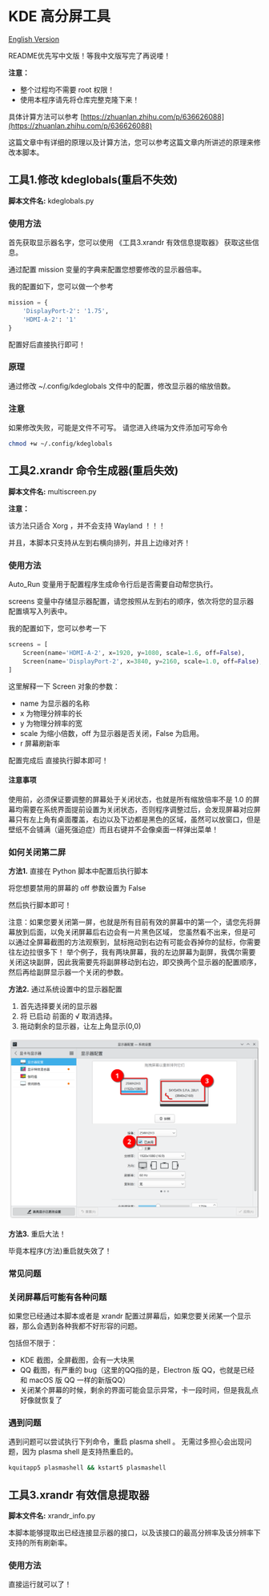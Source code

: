 # KDE 高分屏工具

[English Version](README.md)

README优先写中文版！等我中文版写完了再说喽！

**注意：**

- 整个过程均不需要 root 权限！
- 使用本程序请先将仓库完整克隆下来！

具体计算方法可以参考
[https://zhuanlan.zhihu.com/p/636626088](https://zhuanlan.zhihu.com/p/636626088)

这篇文章中有详细的原理以及计算方法，您可以参考这篇文章内所讲述的原理来修改本脚本。

## 工具1.修改 kdeglobals(重启不失效)

**脚本文件名:** kdeglobals.py

### 使用方法

首先获取显示器名字，您可以使用 《工具3.xrandr 有效信息提取器》 获取这些信息。

通过配置 mission 变量的字典来配置您想要修改的显示器倍率。

我的配置如下，您可以做一个参考

```python
mission = {
    'DisplayPort-2': '1.75',
    'HDMI-A-2': '1'
}
```

配置好后直接执行即可！

### 原理

通过修改 ~/.config/kdeglobals 文件中的配置，修改显示器的缩放倍数。

### 注意

如果修改失败，可能是文件不可写。
请您进入终端为文件添加可写命令

```bash
chmod +w ~/.config/kdeglobals
```

## 工具2.xrandr 命令生成器(重启失效)

**脚本文件名:** multiscreen.py

**注意：**

该方法只适合 Xorg ，并不会支持 Wayland ！！！

并且，本脚本只支持从左到右横向排列，并且上边缘对齐！

### 使用方法

Auto_Run 变量用于配置程序生成命令行后是否需要自动帮您执行。

screens 变量中存储显示器配置，请您按照从左到右的顺序，依次将您的显示器配置填写入列表中。

我的配置如下，您可以参考一下

```python
screens = [
    Screen(name='HDMI-A-2', x=1920, y=1080, scale=1.6, off=False),
    Screen(name='DisplayPort-2', x=3840, y=2160, scale=1.0, off=False),
]
```

这里解释一下 Screen 对象的参数：

- name 为显示器的名称
- x 为物理分辨率的长
- y 为物理分辨率的宽
- scale 为缩小倍数，off 为显示器是否关闭，False 为启用。
- r 屏幕刷新率

配置完成后
直接执行脚本即可！

#### 注意事项

使用前，必须保证要调整的屏幕处于关闭状态，也就是所有缩放倍率不是 1.0
的屏幕均需要在系统界面提前设置为关闭状态，否则程序调整过后，会发现屏幕对应屏幕只有左上角有桌面覆盖，右边以及下边都是黑色的区域，虽然可以放窗口，但是壁纸不会铺满（逼死强迫症）而且右键并不会像桌面一样弹出菜单！

### 如何关闭第二屏

**方法1.** 直接在 Python 脚本中配置后执行脚本

将您想要禁用的屏幕的 off 参数设置为 False

然后执行脚本即可！

注意：如果您要关闭第一屏，也就是所有目前有效的屏幕中的第一个，请您先将屏幕放到后面，以免关闭屏幕后右边会有一片黑色区域，
您虽然看不出来，但是可以通过全屏幕截图的方法观察到，鼠标拖动到右边有可能会吞掉你的鼠标，你需要往左边拉很多下！
举个例子，我有两块屏幕，我的左边屏幕为副屏，我偶尔需要关闭这块副屏，因此我需要先将副屏移动到右边，即交换两个显示器的配置顺序，然后再给副屏显示器一个关闭的参数。

**方法2.** 通过系统设置中的显示器配置

1. 首先选择要关闭的显示器
2. 将 已启动 前面的 √ 取消选择。
3. 拖动剩余的显示器，让左上角显示(0,0)

![1686584593992](image/README.zh-cn/1686584593992.png)

**方法3.** 重启大法！

毕竟本程序(方法)重启就失效了！

### 常见问题

### 关闭屏幕后可能有各种问题

如果您已经通过本脚本或者是 xrandr 配置过屏幕后，如果您要关闭某一个显示器，那么会遇到各种我都不好形容的问题。

包括但不限于：

- KDE 截图，全屏截图，会有一大块黑
- QQ 截图，有严重的 bug（这里的QQ指的是，Electron 版 QQ，也就是已经和 macOS 版 QQ 一样的新版QQ）
- 关闭某个屏幕的时候，剩余的界面可能会显示异常，卡一段时间，但是我乱点好像就恢复了

### 遇到问题

遇到问题可以尝试执行下列命令，重启 plasma shell 。
无需过多担心会出现问题，因为 plasma shell 是支持热重启的。

```bash
kquitapp5 plasmashell && kstart5 plasmashell
```

## 工具3.xrandr 有效信息提取器

**脚本文件名:** xrandr_info.py

本脚本能够提取出已经连接显示器的接口，以及该接口的最高分辨率及该分辨率下支持的所有刷新率。

### 使用方法

直接运行就可以了！

